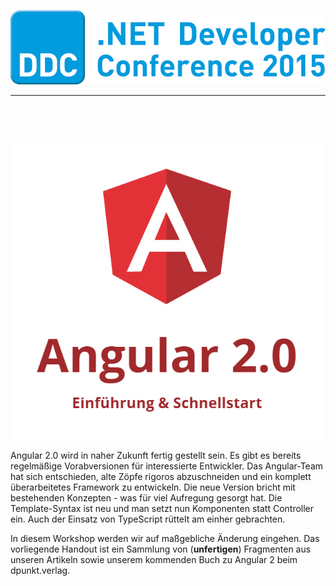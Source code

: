 ![logo](images/logo.png)
<hr>

&nbsp;

&nbsp;

![logo](images/angular.png)


Angular 2.0 wird in naher Zukunft fertig gestellt sein. Es gibt es bereits regelmäßige Vorabversionen für interessierte Entwickler. Das Angular-Team hat sich entschieden, alte Zöpfe rigoros abzuschneiden und ein komplett überarbeitetes Framework zu entwickeln. Die neue Version bricht mit bestehenden Konzepten - was für viel Aufregung gesorgt hat. Die Template-Syntax ist neu und man setzt nun Komponenten statt Controller ein. Auch der Einsatz von TypeScript rüttelt am einher gebrachten.

In diesem Workshop werden wir auf maßgebliche Änderung eingehen. Das vorliegende Handout ist ein Sammlung von (**unfertigen**) Fragmenten aus unseren Artikeln sowie unserem kommenden Buch zu Angular 2 beim dpunkt.verlag.


